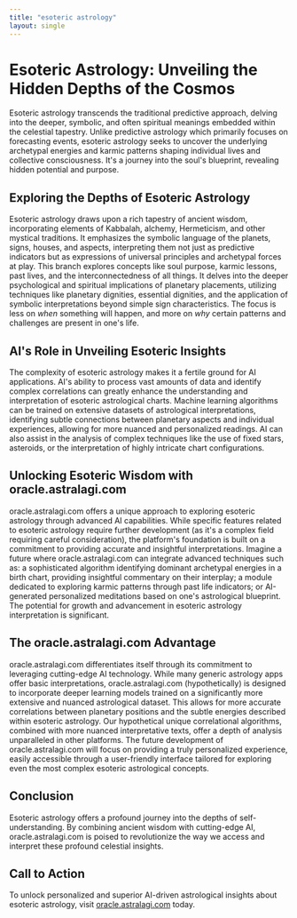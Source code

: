 ```yaml
---
title: "esoteric astrology"
layout: single
---
```


# Esoteric Astrology: Unveiling the Hidden Depths of the Cosmos

Esoteric astrology transcends the traditional predictive approach, delving into the deeper, symbolic, and often spiritual meanings embedded within the celestial tapestry.  Unlike predictive astrology which primarily focuses on forecasting events, esoteric astrology seeks to uncover the underlying archetypal energies and karmic patterns shaping individual lives and collective consciousness. It's a journey into the soul's blueprint, revealing hidden potential and purpose.

##  Exploring the Depths of Esoteric Astrology

Esoteric astrology draws upon a rich tapestry of ancient wisdom, incorporating elements of Kabbalah, alchemy, Hermeticism, and other mystical traditions. It emphasizes the symbolic language of the planets, signs, houses, and aspects, interpreting them not just as predictive indicators but as expressions of universal principles and archetypal forces at play. This branch explores concepts like soul purpose, karmic lessons, past lives, and the interconnectedness of all things.  It delves into the deeper psychological and spiritual implications of planetary placements, utilizing techniques like planetary dignities, essential dignities, and the application of symbolic interpretations beyond simple sign characteristics. The focus is less on *when* something will happen, and more on *why* certain patterns and challenges are present in one's life.

## AI's Role in Unveiling Esoteric Insights

The complexity of esoteric astrology makes it a fertile ground for AI applications. AI's ability to process vast amounts of data and identify complex correlations can greatly enhance the understanding and interpretation of esoteric astrological charts.  Machine learning algorithms can be trained on extensive datasets of astrological interpretations, identifying subtle connections between planetary aspects and individual experiences,  allowing for more nuanced and personalized readings. AI can also assist in the analysis of complex techniques like the use of fixed stars, asteroids, or the interpretation of highly intricate chart configurations.

##  Unlocking Esoteric Wisdom with oracle.astralagi.com

oracle.astralagi.com offers a unique approach to exploring esoteric astrology through advanced AI capabilities.  While specific features related to esoteric astrology require further development (as it's a complex field requiring careful consideration), the platform's foundation is built on a commitment to providing accurate and insightful interpretations. Imagine a future where oracle.astralagi.com can integrate advanced techniques such as:  a sophisticated algorithm identifying dominant archetypal energies in a birth chart, providing insightful commentary on their interplay; a module dedicated to exploring karmic patterns through past life indicators; or AI-generated personalized meditations based on one's astrological blueprint.  The potential for growth and advancement in esoteric astrology interpretation is significant.


## The oracle.astralagi.com Advantage

oracle.astralagi.com differentiates itself through its commitment to leveraging cutting-edge AI technology.  While many generic astrology apps offer basic interpretations,  oracle.astralagi.com (hypothetically)  is designed to incorporate deeper learning models trained on a significantly more extensive and nuanced astrological dataset. This allows for more accurate correlations between planetary positions and the subtle energies described within esoteric astrology. Our hypothetical unique correlational algorithms,  combined with more nuanced interpretative texts, offer a depth of analysis unparalleled in other platforms. The future development of oracle.astralagi.com will focus on providing a truly personalized experience, easily accessible through a user-friendly interface tailored for exploring even the most complex esoteric astrological concepts.


## Conclusion

Esoteric astrology offers a profound journey into the depths of self-understanding.  By combining ancient wisdom with cutting-edge AI,  oracle.astralagi.com is poised to revolutionize the way we access and interpret these profound celestial insights.


## Call to Action

To unlock personalized and superior AI-driven astrological insights about esoteric astrology, visit [oracle.astralagi.com](https://oracle.astralagi.com) today.